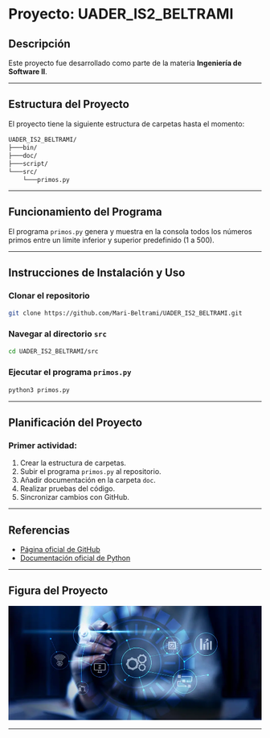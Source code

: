 # Proyecto: UADER_IS2_BELTRAMI

## Descripción
Este proyecto fue desarrollado como parte de la materia **Ingeniería de Software II**.  

---

## Estructura del Proyecto

El proyecto tiene la siguiente estructura de carpetas hasta el momento:

```plaintext
UADER_IS2_BELTRAMI/
├───bin/
├───doc/
├───script/
└───src/
    └───primos.py
```

---

## Funcionamiento del Programa

El programa `primos.py` genera y muestra en la consola todos los números primos entre un límite inferior y superior predefinido (1 a 500).

---

## Instrucciones de Instalación y Uso

### Clonar el repositorio
```bash
git clone https://github.com/Mari-Beltrami/UADER_IS2_BELTRAMI.git
```

### Navegar al directorio `src`
```bash
cd UADER_IS2_BELTRAMI/src
```

### Ejecutar el programa `primos.py`
```bash
python3 primos.py
```

---

## Planificación del Proyecto

### Primer actividad:
1. Crear la estructura de carpetas.
2. Subir el programa `primos.py` al repositorio.
3. Añadir documentación en la carpeta `doc`.
4. Realizar pruebas del código.
5. Sincronizar cambios con GitHub.


---

## Referencias

- [Página oficial de GitHub](https://github.com/)
- [Documentación oficial de Python](https://docs.python.org/3/)

---

## Figura del Proyecto

![Figura del proyecto](/is2_readme.jpg)

---


